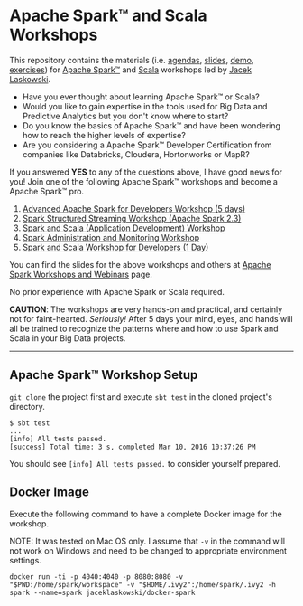 # Apache Spark™ and Scala Workshops

This repository contains the materials (i.e. [agendas](slides/#table-of-contents), [slides](slides), [demo](demo), [exercises](exercises)) for [Apache Spark™](http://spark.apache.org/) and [Scala](https://www.scala-lang.org/) workshops led by [Jacek Laskowski](https://twitter.com/jaceklaskowski).

- Have you ever thought about learning Apache Spark™ or Scala?
- Would you like to gain expertise in the tools used for Big Data and Predictive Analytics but you don't know where to start?
- Do you know the basics of Apache Spark™ and have been wondering how to reach the higher levels of expertise?
- Are you considering a Apache Spark™ Developer Certification from companies like Databricks, Cloudera, Hortonworks or MapR?

If you answered **YES** to any of the questions above, I have good news for you! Join one of the following Apache Spark™ workshops and become a Apache Spark™ pro.

1. [Advanced Apache Spark for Developers Workshop (5 days)](agendas/advanced-apache-spark-for-developers.md)
2. [Spark Structured Streaming Workshop (Apache Spark 2.3)](spark-structured-streaming-workshop.md)
3. [Spark and Scala (Application Development) Workshop](AGENDA.md)
4. [Spark Administration and Monitoring Workshop](AGENDA-admin.md)
5. [Spark and Scala Workshop for Developers (1 Day)](AGENDA-ONE-DAY.md)

You can find the slides for the above workshops and others at [Apache Spark Workshops and Webinars](slides/README.md#toc) page.

No prior experience with Apache Spark or Scala required.

**CAUTION**: The workshops are very hands-on and practical, and certainly not for faint-hearted. _Seriously!_ After 5 days your mind, eyes, and hands will all be trained to recognize the patterns where and how to use Spark and Scala in your Big Data projects.

---

## Apache Spark™ Workshop Setup

`git clone` the project first and execute `sbt test` in the cloned project's directory.

```
$ sbt test
...
[info] All tests passed.
[success] Total time: 3 s, completed Mar 10, 2016 10:37:26 PM
```

You should see `[info] All tests passed.` to consider yourself prepared.

## Docker Image

Execute the following command to have a complete Docker image for the workshop.

NOTE: It was tested on Mac OS only. I assume that `-v` in the command will not work on Windows and need to be changed to appropriate environment settings.

```
docker run -ti -p 4040:4040 -p 8080:8080 -v "$PWD:/home/spark/workspace" -v "$HOME/.ivy2":/home/spark/.ivy2 -h spark --name=spark jaceklaskowski/docker-spark
```
